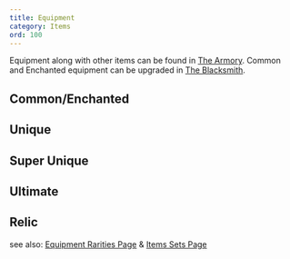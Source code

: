 ```yaml
---
title: Equipment
category: Items
ord: 100
---
```


Equipment along with other items can be found in [The Armory](./hideout.md#armory). 
Common and Enchanted equipment can be upgraded in [The Blacksmith](./hideout.md#blacksmith).
## Common/Enchanted
## Unique
## Super Unique
## Ultimate
## Relic
see also: [Equipment Rarities Page](./equipment_rarities.md) & [Items Sets Page](./item_sets.md)
